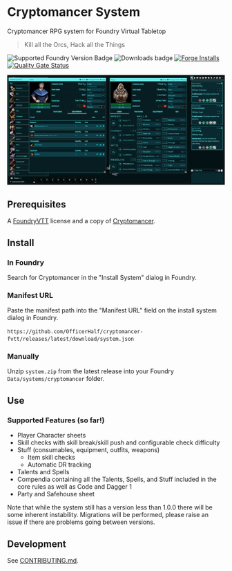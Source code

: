 # Cryptomancer System

Cryptomancer RPG system for Foundry Virtual Tabletop

> Kill all the Orcs, Hack all the Things

![Supported Foundry Version Badge](https://img.shields.io/endpoint?url=https%3A%2F%2Ffoundryshields.com%2Fversion%3Fstyle%3Dflat%26url%3Dhttps%3A%2F%2Fgithub.com%2FOfficerHalf%2Fcryptomancer-fvtt%2Freleases%2Flatest%2Fdownload%2Fsystem.json)
![Downloads badge](https://img.shields.io/github/downloads/OfficerHalf/cryptomancer-fvtt/total?color=%2370e6e6)
[![Forge Installs](https://img.shields.io/badge/dynamic/json?label=Forge%20Installs&query=package.installs&url=https%3A%2F%2Fforge-vtt.com%2Fapi%2Fbazaar%2Fpackage%2Fcryptomancer&colorB=4aa94a)](https://forge-vtt.com/bazaar#package=cryptomancer)
[![Quality Gate Status](https://sonarcloud.io/api/project_badges/measure?project=OfficerHalf_cryptomancer-fvtt&metric=alert_status)](https://sonarcloud.io/summary/new_code?id=OfficerHalf_cryptomancer-fvtt)

![System in Action](doc/cryptomancer.png)

## Prerequisites

A [FoundryVTT](https://foundryvtt.com/) license and a copy of [Cryptomancer](http://cryptorpg.com/).

## Install

### In Foundry

Search for Cryptomancer in the "Install System" dialog in Foundry.

### Manifest URL

Paste the manifest path into the "Manifest URL" field on the install system dialog in Foundry.

`https://github.com/OfficerHalf/cryptomancer-fvtt/releases/latest/download/system.json`

### Manually

Unzip `system.zip` from the latest release into your Foundry `Data/systems/cryptomancer` folder.

## Use

### Supported Features (so far!)

- Player Character sheets
- Skill checks with skill break/skill push and configurable check difficulty
- Stuff (consumables, equipment, outfits, weapons)
  - Item skill checks
  - Automatic DR tracking
- Talents and Spells
- Compendia containing all the Talents, Spells, and Stuff included in the core rules as well as Code and Dagger 1
- Party and Safehouse sheet

Note that while the system still has a version less than 1.0.0 there will be some inherent instability. Migrations will be performed, please raise an issue if there are problems going between versions.

## Development

See [CONTRIBUTING.md](CONTRIBUTING.md).

